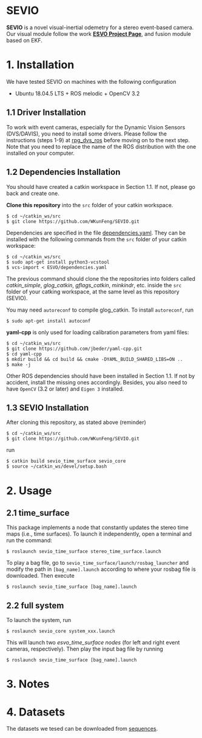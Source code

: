 # SEVIO

**SEVIO** is a novel visual-inertial odemetry for a stereo event-based camera. Our visual module follow the work **[ESVO Project Page](https://sites.google.com/view/esvo-project-page/home)**, and fusion module based on EKF.

# 1. Installation

We have tested SEVIO on machines with the following configuration
* Ubuntu 18.04.5 LTS + ROS melodic + OpenCV 3.2

## 1.1 Driver Installation

To work with event cameras, especially for the Dynamic Vision Sensors (DVS/DAVIS), you need to install some drivers. Please follow the instructions (steps 1-9) at [rpg_dvs_ros](https://github.com/uzh-rpg/rpg_dvs_ros) before moving on to the next step. Note that you need to replace the name of the ROS distribution with the one installed on your computer.

## 1.2 Dependencies Installation

You should have created a catkin workspace in Section 1.1. If not, please go back and create one.

**Clone this repository** into the `src` folder of your catkin workspace.

	$ cd ~/catkin_ws/src 
	$ git clone https://github.com/WKunFeng/SEVIO.git

Dependencies are specified in the file [dependencies.yaml](dependencies.yaml). They can be installed with the following commands from the `src` folder of your catkin workspace:

	$ cd ~/catkin_ws/src
	$ sudo apt-get install python3-vcstool
	$ vcs-import < ESVO/dependencies.yaml

The previous command should clone the the repositories into folders called *catkin_simple*, *glog_catkin*, *gflags_catkin*, *minkindr*, etc. inside the `src` folder of your catking workspace, at the same level as this repository (SEVIO).

You may need `autoreconf` to compile glog_catkin. To install `autoreconf`, run
    
	$ sudo apt-get install autoconf


**yaml-cpp** is only used for loading calibration parameters from yaml files:

	$ cd ~/catkin_ws/src 
	$ git clone https://github.com/jbeder/yaml-cpp.git
	$ cd yaml-cpp
	$ mkdir build && cd build && cmake -DYAML_BUILD_SHARED_LIBS=ON ..
	$ make -j

Other ROS dependencies should have been installed in Section 1.1. 
If not by accident, install the missing ones accordingly.
Besides, you also need to have `OpenCV` (3.2 or later) and `Eigen 3` installed.

## 1.3 SEVIO Installation

After cloning this repository, as stated above (reminder)

	$ cd ~/catkin_ws/src 
	$ git clone https://github.com/WKunFeng/SEVIO.git
	
run

	$ catkin build sevio_time_surface sevio_core
	$ source ~/catkin_ws/devel/setup.bash


# 2. Usage

## 2.1 time_surface
This package implements a node that constantly updates the stereo time maps (i.e., time surfaces). To launch it independently, open a terminal and run the command:

    $ roslaunch sevio_time_surface stereo_time_surface.launch
    
To play a bag file, go to `sevio_time_surface/launch/rosbag_launcher` and modify the path in 
`[bag_name].launch` according to where your rosbag file is downloaded. Then execute

    $ roslaunch sevio_time_surface [bag_name].launch
    
## 2.2 full system

To launch the system, run

    $ roslaunch sevio_core system_xxx.launch

This will launch two *esvo_time_surface nodes* (for left and right event cameras, respectively). Then play the input bag file by running

    $ roslaunch sevio_time_surface [bag_name].launch


# 3. Notes



# 4. Datasets

The datasets we tesed can be downloaded from [sequences]().
